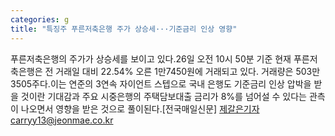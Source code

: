 ```yaml
---
categories: g
title: "특징주 푸른저축은행 주가 상승세···기준금리 인상 영향"
---
```

푸른저축은행의 주가가 상승세를 보이고 있다.26일 오전 10시 50분 기준 현재 푸른저축은행은 전 거래일 대비 22.54% 오른 1만7450원에 거래되고 있다. 거래량은 503만 3505주다.이는 연준의 3연속 자이언트 스텝으로 국내 은행도 기준금리 인상 압박을 받을 것이란 기대감과 주요 시중은행의 주택담보대출 금리가 8%를 넘어설 수 있다는 관측이 나오면서 영향을 받은 것으로 풀이된다.[전국매일신문] 제갈은기자carryy13@jeonmae.co.kr